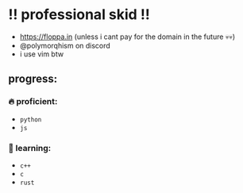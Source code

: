 # ‼️ professional skid ‼️
- https://floppa.in (unless i cant pay for the domain in the future 💀💀)
- @polymorqhism on discord
- i use vim btw

## progress:

### 🔥 proficient:
- `python`
- `js`

### 📖 learning:
- `c++`
- `c`
- `rust`
